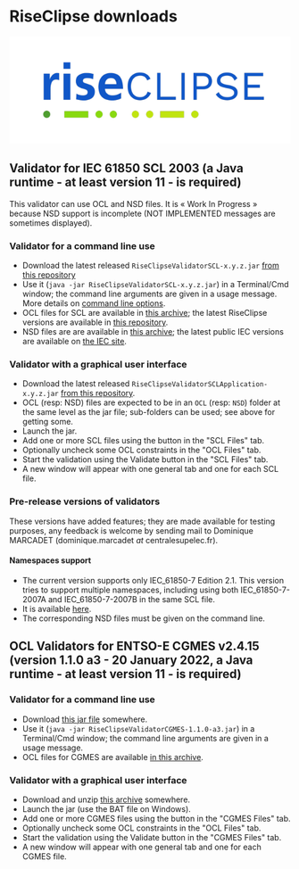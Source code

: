 # RiseClipse downloads

![Logo RiseClipe](img/small_logo_riseclipse.png)

## Validator for IEC 61850 SCL 2003 (a Java runtime - at least version 11 - is required)
This validator can use OCL and NSD files. It is « Work In Progress » because NSD support is incomplete (NOT IMPLEMENTED messages are sometimes displayed).

### Validator for a command line use
* Download the latest released `RiseClipseValidatorSCL-x.y.z.jar` [from this repository](https://github.com/riseclipse/riseclipse-validator-scl2003/releases)
* Use it (`java -jar RiseClipseValidatorSCL-x.y.z.jar`) in a Terminal/Cmd window; the command line arguments are given in a usage message. More details on [command line options](validatorSCLcommandLineHelp.md).
* OCL files for SCL are available in [this archive](downloads/SCL_OCL.zip); the latest RiseClipse versions are available in [this repository](https://github.com/riseclipse/riseclipse-ocl-constraints-scl2003).
* NSD files are are available in [this archive](downloads/NSD.zip); the latest public IEC versions are available on [the IEC site](https://www.iec.ch/dyn/www/f?p=103:227:502877425777072::::FSP_ORG_ID,FSP_LANG_ID:1273,25).

### Validator with a graphical user interface
* Download the latest released `RiseClipseValidatorSCLApplication-x.y.z.jar` [from this repository](https://github.com/riseclipse/riseclipse-validator-scl2003/releases).
* OCL (resp: NSD) files are expected to be in an `OCL` (resp: `NSD`) folder at the same level as the jar file; sub-folders can be used; see above for getting some.
* Launch the jar.
* Add one or more SCL files using the button in the "SCL Files" tab.
* Optionally uncheck some OCL constraints in the "OCL Files" tab.
* Start the validation using the Validate button in the "SCL Files" tab.
* A new window will appear with one general tab and one for each SCL file.

### Pre-release versions of validators
These versions have added features; they are made available for testing purposes, any feedback is welcome by sending mail to Dominique MARCADET (dominique.marcadet *at* centralesupelec.fr).

#### Namespaces support
* The current version supports only IEC_61850-7 Edition 2.1. This version tries to support 
multiple namespaces, including using both IEC_61850-7-2007A and IEC_61850-7-2007B in the 
same SCL file.
* It is available [here](https://wdi.centralesupelec.fr/software/downloads/RiseClipse/RiseClipseValidatorSCL-1.1.0-a26rc.jar).
* The corresponding NSD files must be given on the command line.

## OCL Validators for ENTSO-E CGMES v2.4.15 (version 1.1.0 a3 - 20 January 2022, a Java runtime - at least version 11 - is required)
### Validator for a command line use
* Download [this jar file](downloads/RiseClipseEntsoeCim16Validator-1.1.0-a3.jar) somewhere.
* Use it (`java -jar RiseClipseValidatorCGMES-1.1.0-a3.jar`) in a Terminal/Cmd window; the command line arguments are given in a usage message.
* OCL files for CGMES are available [in this archive](downloads/CGMES_OCL.zip).

### Validator with a graphical user interface
* Download and unzip [this archive](downloads/RiseClipseValidatorCGMESApplication-1.1.0-a3.zip) somewhere.
* Launch the jar (use the BAT file on Windows).
* Add one or more CGMES files using the button in the "CGMES Files" tab.
* Optionally uncheck some OCL constraints in the "OCL Files" tab.
* Start the validation using the Validate button in the "CGMES Files" tab.
* A new window will appear with one general tab and one for each CGMES file.

